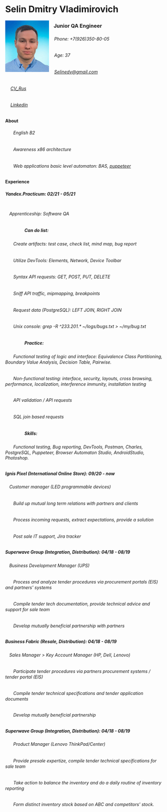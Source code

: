 
# Selin Dmitry Vladimirovich

<img align="left" src="https://raw.githubusercontent.com/Selinedv/selinedv.github.io/main/resumephoto.jpg"  alt="drawing" width="140">      

###         ㅤJunior QA Engineer 

######  ㅤ Phone: +7(926)350-80-05ㅤ
######  ㅤ Age: 37
######  ㅤ Selinedv@gmail.com
######  ㅤ [CV_Rus](https://github.com/Selinedv/selinedv.github.io/raw/main/Selin%20QC%20trainee.pdf)
######  ㅤ [Linkedin](https://linkedin.com/in/dmitry-selin-a71085211)


#### About
###### ㅤㅤEnglish B2
###### ㅤㅤAwareness x86 architecture
###### ㅤㅤWeb applications basic level automaton: BAS, [puppeteer](https://youtu.be/hSY4BcvlmOI)ㅤ

#### Experience
#####  Yandex.Practicum: 02/21 - 05/21    ㅤㅤㅤㅤㅤㅤㅤㅤㅤㅤㅤㅤㅤㅤㅤㅤㅤㅤㅤㅤㅤ ㅤ
###### ㅤApprenticeship: Software QA 
##### ㅤ ㅤ ㅤ ㅤCan do list:
###### ㅤㅤCreate artifacts: test case, check list, mind map, bug report
###### ㅤㅤUtilize DevTools: Elements, Network, Device Toolbar
###### ㅤㅤSyntax API requests: GET, POST, PUT, DELETE
###### ㅤㅤSniff API traffic, mipmapping, breakpoints
###### ㅤㅤRequest data (PostgreSQL): LEFT JOIN, RIGHT JOIN
###### ㅤㅤUnix console: grep -R ^233.201.* ~/logs/bugs.txt > ~/my/bug.txt
##### ㅤ ㅤ ㅤ ㅤPractice:
###### ㅤㅤFunctional testing of logic and interface: Equivalence Class Partitioning, Boundary Value Analysis, Decision Table, Pairwise.
###### ㅤㅤNon-functional testing: interface, security, layouts, cross browsing, performance, localization, interference immunity, installation testing
###### ㅤㅤAPI validation / API requests
###### ㅤㅤSQL join based requests 
##### ㅤ ㅤ ㅤ ㅤSkills: 
###### ㅤㅤFunctional testing, Bug reporting, DevTools, Postman, Charles, PostgreSQL, Puppeteer, Browser Automaton Studio, AndroidStudio, Photoshop.

#####   Ignis Pixel (International Online Store): 09/20 - now
###### ㅤCustomer manager (LED programmable devices)
###### ㅤㅤBuild up mutual long term relations with partners and clients
###### ㅤㅤProcess incoming requests, extract expectations, provide a solution
###### ㅤㅤPost sale IT support, Jira trackerㅤ

#####   Superwave Group (Integration, Distribution): 04/18 - 08/19
###### ㅤBusiness Development Manager (UPS)
###### ㅤㅤProcess and analyze tender procedures via procurement portals (EIS) and partners' systems
###### ㅤㅤCompile tender tech documentation, provide technical advice and support for sale team
###### ㅤㅤDevelop mutually beneficial partnership with partners

#####   Business Fabric (Resale, Distribution): 04/18 - 08/19
###### ㅤSales Manager > Key Account Manager (HP, Dell, Lenovo)
###### ㅤㅤParticipate tender prоcedures via partners procurement systems / tender portal (EIS)
###### ㅤㅤCompile tender technical specifications and tender application documents
###### ㅤㅤDevelop mutually beneficial partnership

#####   Superwave Group (Integration, Distribution): 04/18 - 08/19
###### ㅤㅤProduct Manager (Lenovo ThinkPad/Center)
###### ㅤㅤProvide presale expertize, compile tender technical specifications for sale team
###### ㅤㅤTake action to balance the inventory and do a daily routine of inventory reporting
###### ㅤㅤForm distinct inventory stock based on ABC and competitors' stock.


